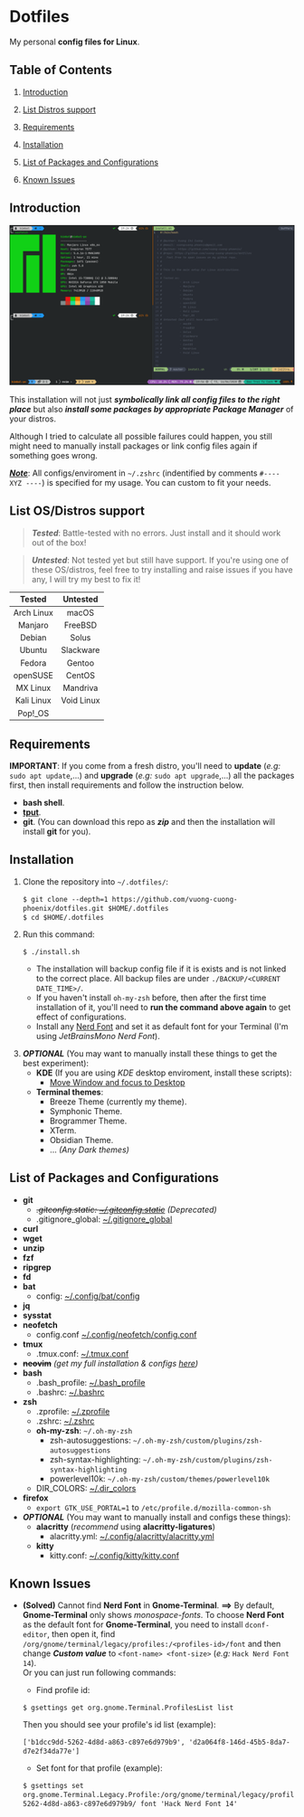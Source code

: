 # Dotfiles

My personal **config files for Linux**.

## Table of Contents

1.  [Introduction](#introduction)

2.  [List Distros support](#list-osdistros-support)

3.  [Requirements](#requirements)

4.  [Installation](#installation)

5.  [List of Packages and Configurations](#list-of-packages-and-configurations)

6.  [Known Issues](#known-issues)

## Introduction

![Demo Image](./images/demo.png)

This installation will not just **_symbolically link all config files to the right place_** but also **_install some packages by appropriate Package Manager_** of your distros.

Although I tried to calculate all possible failures could happen, you still might need to manually install packages or link config files again if something goes wrong.

<u>**_Note_**</u>: All configs/enviroment in `~/.zshrc` (indentified by comments `#---- XYZ ----`) is specified for my usage. You can custom to fit your needs.

## List OS/Distros support

> **_Tested_**: Battle-tested with no errors. Just install and it should work out of the box!

> **_Untested_**: Not tested yet but still have support. If you're using one of these OS/distros, feel free to try installing and raise issues if you have any, I will try my best to fix it!

| **Tested** | **Untested** |
| :--------: | :----------: |
| Arch Linux |    macOS     |
|  Manjaro   |   FreeBSD    |
|   Debian   |    Solus     |
|   Ubuntu   |  Slackware   |
|   Fedora   |    Gentoo    |
|  openSUSE  |    CentOS    |
|  MX Linux  |   Mandriva   |
| Kali Linux |  Void Linux  |
|  Pop!\_OS  |              |

## Requirements

**IMPORTANT**: If you come from a fresh distro, you'll need to **update** (_e.g:_ `sudo apt update`,...) and **upgrade** (_e.g:_ `sudo apt upgrade`,...) all the packages first, then install requirements and follow the instruction below.

-   **bash shell**.
-   [**tput**](https://command-not-found.com/tput).
-   **git**. (You can download this repo as _**zip**_ and then the installation will install **git** for you).

## Installation

1.  Clone the repository into `~/.dotfiles/`:

    ```shell
    $ git clone --depth=1 https://github.com/vuong-cuong-phoenix/dotfiles.git $HOME/.dotfiles
    $ cd $HOME/.dotfiles
    ```

2.  Run this command:

    ```shell
    $ ./install.sh
    ```

    -   The installation will backup config file if it is exists and is not linked to the correct place. All backup files are under `./BACKUP/<CURRENT DATE_TIME>/`.
    -   If you haven't install `oh-my-zsh` before, then after the first time installation of it, you'll need to **run the command above again** to get effect of configurations.
    -   Install any [Nerd Font](https://github.com/ryanoasis/nerd-fonts) and set it as default font for your Terminal (I'm using _JetBrainsMono Nerd Font_).

3)  **_OPTIONAL_** (You may want to manually install these things to get the best experiment):
    -   **KDE** (If you are using _KDE_ desktop enviroment, install these scripts):
        -   [Move Window and focus to Desktop](https://store.kde.org/p/1296654)
    -   **Terminal themes**:
        -   Breeze Theme (currently my theme).
        -   Symphonic Theme.
        -   Brogrammer Theme.
        -   XTerm.
        -   Obsidian Theme.
        -   ... _(Any Dark themes)_

## List of Packages and Configurations

-   **git**
    -   _~~.gitconfig.static: [~/.gitconfig.static](./git/.gitconfig.static)~~ (Deprecated)_
    -   .gitignore_global: [~/.gitignore_global](./git/.gitignore_global)
-   **curl**
-   **wget**
-   **unzip**
-   **fzf**
-   **ripgrep**
-   **fd**
-   **bat**
    -   config: [~/.config/bat/config](./.config/bat/config)
-   **jq**
-   **sysstat**
-   **neofetch**
    -   config.conf [~/.config/neofetch/config.conf](./.config/neofetch/config.conf)
-   **tmux**
    -   .tmux.conf: [~/.tmux.conf](./terminal/.tmux.conf)
-   ~~**neovim**~~ _(get my full installation & configs [here](https://github.com/vuong-cuong-phoenix/neovim-config))_
-   **bash**
    -   .bash_profile: [~/.bash_profile](./shell/.bash_profile)
    -   .bashrc: [~/.bashrc](./shell/.bashrc)
-   **zsh**
    -   .zprofile: [~/.zprofile](./shell/.zprofile)
    -   .zshrc: [~/.zshrc](./shell/.zshrc)
    -   **oh-my-zsh**: `~/.oh-my-zsh`
        -   zsh-autosuggestions: `~/.oh-my-zsh/custom/plugins/zsh-autosuggestions`
        -   zsh-syntax-highlighting: `~/.oh-my-zsh/custom/plugins/zsh-syntax-highlighting`
        -   powerlevel10k: `~/.oh-my-zsh/custom/themes/powerlevel10k`
    -   DIR_COLORS: [~/.dir_colors](./shell/.dir_colors)
-   **firefox**
    -   `export GTK_USE_PORTAL=1` to `/etc/profile.d/mozilla-common-sh`
-   _**OPTIONAL**_ (You may want to manually install and configs these things):
    -   **alacritty** (_recommend_ using **alacritty-ligatures**)
        -   alacritty.yml: [~/.config/alacritty/alacritty.yml](./.config/alacritty/alacritty.yml)
    -   **kitty**
        -   kitty.conf: [~/.config/kitty/kitty.conf](./.config/kitty/kitty.conf)

## Known Issues

-   **(Solved)** Cannot find **Nerd Font** in **Gnome-Terminal**.
    **==>** By default, **Gnome-Terminal** only shows _monospace-fonts_.
    To choose **Nerd Font** as the default font for **Gnome-Terminal**, you need to install `dconf-editor`, then open it, find `/org/gnome/terminal/legacy/profiles:/<profiles-id>/font` and then change **_Custom value_** to `<font-name> <font-size>` (_e.g:_ `Hack Nerd Font 14`).  
    Or you can just run following commands:

    -   Find profile id:

    ```shell
    $ gsettings get org.gnome.Terminal.ProfilesList list
    ```

    Then you should see your profile's id list (example):

    ```shell
    ['b1dcc9dd-5262-4d8d-a863-c897e6d979b9', 'd2a064f8-146d-45b5-8da7-d7e2f34da77e']
    ```

    -   Set font for that profile (example):

    ```shell
    $ gsettings set org.gnome.Terminal.Legacy.Profile:/org/gnome/terminal/legacy/profiles:/:b1dcc9dd-5262-4d8d-a863-c897e6d979b9/ font 'Hack Nerd Font 14'
    ```

